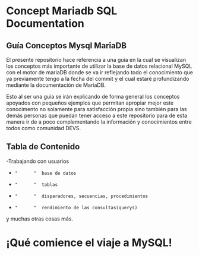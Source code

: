 # Concept Mariadb SQL Documentation

## Guía Conceptos Mysql MariaDB
El presente repositorío hace referencia a una guía en la cual se visualizan
los conceptos más importante de utilizar la base de datos relacional MySQL con el
motor de mariaDB donde se va ir reflejando todo el conocimiento que ya previamente
tengo a la fecha del commit y el cual estaré profundizando mediante la documentación de MariaDB.

Esto al ser una guía se irán explicando de forma general los conceptos
apoyados con pequeños ejemplos que permitan apropiar mejor este conocimento
no solamente para satisfacción propia sino también para las demás personas
que puedan tener acceso a este repositorio para de esta manera ir de a poco
complementando la información y conocimientos entre todos como comunidad DEVS.

## Tabla de Contenido
-Trabajando con usuarios
-     "      "  base de datos
-     "      "  tablas
-     "      "  disparadores, secuencias, procedimientos
-     "      "  rendimiento de las consultas(querys)

y muchas otras cosas más.

# ¡Qué comience el viaje a MySQL!
